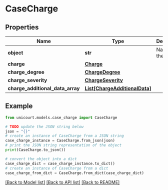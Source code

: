 # CaseCharge


## Properties

Name | Type | Description | Notes
------------ | ------------- | ------------- | -------------
**object** | **str** | Name of the object | [default to 'CaseCharge']
**charge** | [**Charge**](Charge.md) |  | 
**charge_degree** | [**ChargeDegree**](ChargeDegree.md) |  | 
**charge_severity** | [**ChargeSeverity**](ChargeSeverity.md) |  | 
**charge_additional_data_array** | [**List[ChargeAdditionalData]**](ChargeAdditionalData.md) |  | 

## Example

```python
from unicourt.models.case_charge import CaseCharge

# TODO update the JSON string below
json = "{}"
# create an instance of CaseCharge from a JSON string
case_charge_instance = CaseCharge.from_json(json)
# print the JSON string representation of the object
print(CaseCharge.to_json())

# convert the object into a dict
case_charge_dict = case_charge_instance.to_dict()
# create an instance of CaseCharge from a dict
case_charge_from_dict = CaseCharge.from_dict(case_charge_dict)
```
[[Back to Model list]](../README.md#documentation-for-models) [[Back to API list]](../README.md#documentation-for-api-endpoints) [[Back to README]](../README.md)


